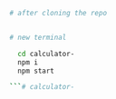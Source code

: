   ```bash
  # after cloning the repo
  
  
  # new terminal
  
    cd calculator-
    npm i
    npm start
  
  ```# calculator-
